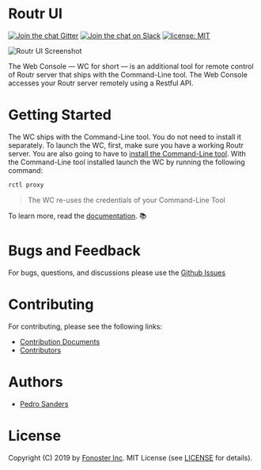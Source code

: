 # Routr UI

[![Join the chat Gitter](https://badges.gitter.im/Join%20Chat.svg)](https://gitter.im/fonoster/routr?utm_source=badge&utm_medium=badge&utm_campaign=pr-badge&utm_content=badge)
[![Join the chat on Slack](https://img.shields.io/badge/slack-join%20chat-pink.svg)](https://fonosterteam.typeform.com/to/Xy8Oc0)
<a href="https://opensource.org/licenses/MIT"><img src="https://img.shields.io/badge/license-MIT-blue.svg" alt="license: MIT"></a>

<img src="https://routr.io/docs/assets/images/routr_animation.gif" alt="Routr UI Screenshot" >

The Web Console — WC for short — is an additional tool for remote control of Routr server that ships with the Command-Line tool. The Web Console accesses your Routr server remotely using a Restful API.

# Getting Started

The WC ships with the Command-Line tool. You do not need to install it separately. To launch the WC, first, make sure you have a working Routr server. You are also going to have to [install the Command-Line tool](https://routr.io/docs/administration/cli/installation/). With the Command-Line tool installed launch the WC by running the following command:

```bash
rctl proxy
```

> The WC re-uses the credentials of your Command-Line Tool

To learn more, read the [documentation](https://routr.io/docs/introduction/overview/). :books:

# Bugs and Feedback

For bugs, questions, and discussions please use the [Github Issues](https://github.com/fonoster/routr-ui/issues)

# Contributing

For contributing, please see the following links:

 - [Contribution Documents](https://github.com/fonoster/routr/blob/master/CONTRIBUTING.md)
 - [Contributors](https://github.com/fonoster/routr-ui/contributors)

# Authors
 - [Pedro Sanders](https://github.com/psanders)

# License
Copyright (C) 2019 by [Fonoster Inc](https://fonoster.com). MIT License (see [LICENSE](https://github.com/fonoster/routr/blob/master/LICENSE) for details).
